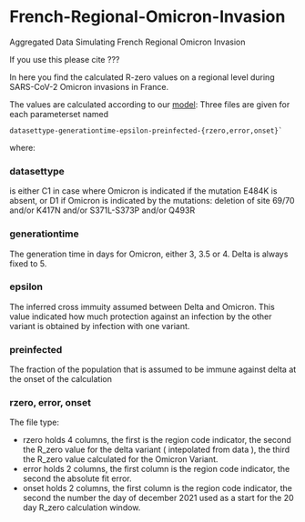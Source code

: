# French-Regional-Omicron-Invasion
Aggregated Data Simulating French Regional Omicron Invasion

If you use this please cite ??? 

In here you find the calculated R-zero values on a regional level during SARS-CoV-2 Omicron invasions in France.

The values are calculated according to our [model](https://github.com/haschka/SIER_multivariant_epidemic): Three files are given for
each parameterset named 
```
datasettype-generationtime-epsilon-preinfected-{rzero,error,onset}`
```
where:
### datasettype 
is either C1 in case where Omicron is indicated if the mutation E484K is absent,
or D1 if Omicron is indicated by the mutations: 
deletion of site 69/70 and/or K417N and/or S371L-S373P and/or Q493R

### generationtime 
The generation time in days for Omicron, either 3, 3.5 or 4. Delta is always fixed to 5.

### epsilon
The inferred cross immuity assumed between Delta and Omicron. This value indicated how much protection against an infection by the other variant is obtained by infection with one variant.

### preinfected
The fraction of the population that is assumed to be immune against delta at the onset of the calculation

### rzero, error, onset
The file type:
- rzero holds 4 columns, the first is the region code indicator, the second the R_zero value for the delta variant ( intepolated from data ), the third the R_zero value calculated for the Omicron Variant.
- error holds 2 columns, the first column is the region code indicator, the second the absolute fit error. 
- onset holds 2 columns, the first column is the region code indicator, the second the number the day of december 2021 used as a start for the 20 day R_zero calculation window.
